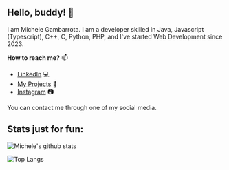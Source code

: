 ## Hello, buddy! 👋
I am Michele Gambarrota. I am a developer skilled in Java, Javascript (Typescript), C++, C, Python, PHP, and I've started Web Development since 2023.

**How to reach me?** 📫 
- [LinkedIn](https://www.linkedin.com/in/michele-gambarrota-400a39217/) 💻
- [My Projects](https://github.com/mgambarrota?tab=repositories) 📜
- [Instagram](https://www.instagram.com/michele_gambarrota/) 📷

You can contact me through one of my social media.

## Stats just for fun:
![Michele's github stats](https://github-readme-stats.vercel.app/api?username=mgambarrota&count_private=true&show_icons=true&theme=dracula&hide=issues&card_width=500)

![Top Langs](https://github-readme-stats.vercel.app/api/top-langs/?username=mgambarrota&layout=compact&show_icons=true&theme=dracula&hide=issues&card_width=500)
